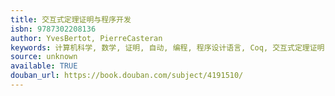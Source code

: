 ```yaml
---
title: 交互式定理证明与程序开发
isbn: 9787302208136
author: YvesBertot, PierreCasteran
keywords: 计算机科学, 数学, 证明, 自动, 编程, 程序设计语言, Coq, 交互式定理证明
source: unknown
available: TRUE
douban_url: https://book.douban.com/subject/4191510/
---
```

